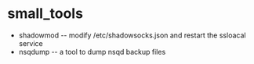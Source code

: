 # small_tools
- shadowmod -- modify /etc/shadowsocks.json and restart the ssloacal service
- nsqdump   -- a tool to dump nsqd backup files
